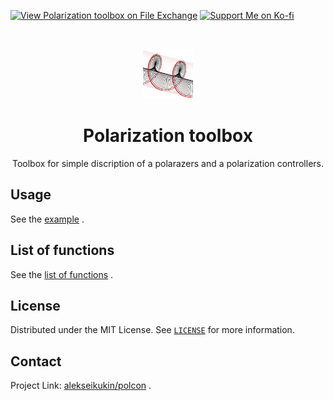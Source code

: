 [![View Polarization toolbox on File Exchange](https://www.mathworks.com/matlabcentral/images/matlab-file-exchange.svg)](https://www.mathworks.com/matlabcentral/fileexchange/98879-polarization-toolbox)
<a href='https://ko-fi.com/V7V664FUA' target='_blank'><img height='20' style='border:0px;height:20px;' src='https://uploads-ssl.webflow.com/5c14e387dab576fe667689cf/5cbed8a4cf61eceb26012821_SupportMe_red-p-500.png' border='0' alt='Support Me on Ko-fi' /></a>

<br />
<p align="center">
  <a href="https://github.com/alekseikukin/piezotb">
    <img src="images/logo.png" alt="Logo" width="80" height="80">
  </a>
  <h1 align="center">Polarization toolbox
</h1>
    <p align="center">
Toolbox for simple discription of a polarazers and a polarization controllers.
  </p>
</p>

## Usage
See the [example](example.m) .

## List of functions
See the [list of functions](list_of_functions.md) .

## License
Distributed under the MIT License. See [`LICENSE`](LICENSE) for more information.

## Contact
Project Link: [alekseikukin/polcon](https://github.com/alekseikukin/polcon) .

